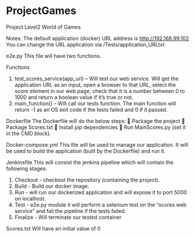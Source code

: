 # ProjectGames
Project Level2
World of Games

Notes:
The default application (docker) URL address is http://192.168.99.102
You can change the URL application via /Tests/application_URLtxt

e2e.py
This file will have two functions.

Functions
1. test_scores_service(app_url) – Will test our web service.
Will get the application URL as an input, open a browser to that URL, select the score
element in our web page, check that it is a number between 0 to 1000 and return a
boolean value if it’s true or not.
2. main_function() –
Will call our tests function.
The main function will return -1 as an OS exit code if the tests failed and 0 if it passed.

Dockerfile
The Dockerfile will do the below steps:
 Package the project
 Package Scores.txt
 Install pip dependencies
 Run MainScores.py (set it in the CMD block).

Docker-compose.yml
This file will be used to manage our application.
It will be used to build the application (built by the Dockerfile) and run it.

Jenkinsfile
This will consist the jenkins pipeline which will contain the following stages:
1. Checkout - checkout the repository (containing the project).
2. Build - Build our docker image.
3. Run - will run our dockerized application and will expose it to port 5000 on localhost.
4. Test - e2e.py module it will perform a selenium test on the “scores web service” and fail
the pipeline if the tests failed.
5. Finalize - Will terminate our tested container

Scores.txt
Will have an initial value of 0
